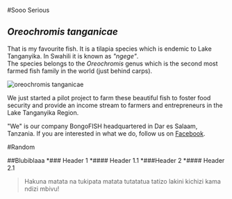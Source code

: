 #Sooo Serious

## _Oreochromis tanganicae_

That is my favourite fish. It is a tilapia species which is endemic to Lake Tanganyika. In Swahili it is known as *"ngege"*.   
The species belongs to the _Oreochromis_ genus which is the second most farmed fish family in the world (just behind carps).

![_oreochromis tanganicae_](https://upload.wikimedia.org/wikipedia/commons/7/7e/Oreochromis_tanganicae_%28G%C3%BCnther%29.jpg)


We just started a pilot project to farm these beautiful fish to foster food security and provide an income stream to farmers and entrepreneurs in the Lake Tanganyika Region.

"We" is our company BongoFISH headquartered in Dar es Salaam, Tanzania. If you are interested in what we do, follow us on [Facebook](https://www.facebook.com/BongoFishTanzania/).


#Random

##Blubiblaaa
*### Header 1
 *#### Header 1.1
*###Header 2
 *#### Header 2.1

> Hakuna matata na tukipata matata tutatatua tatizo lakini kichizi kama ndizi mbivu!

